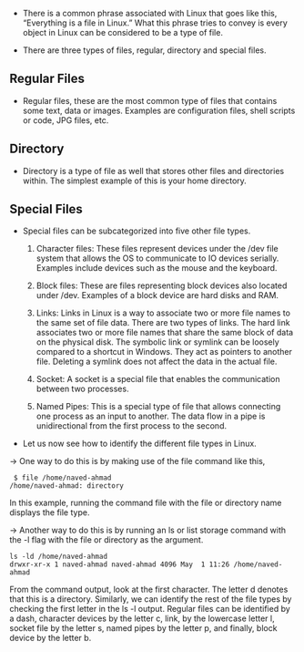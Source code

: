 * There is a common phrase associated with Linux that goes like this, “Everything is a file in Linux.” What this phrase tries to convey is every object in Linux can be considered to be a type of file. 

* There are three types of files, regular, directory and special files. 

## Regular Files ##

* Regular files, these are the most common type of files that contains some text, data or images. Examples are configuration files, shell scripts or code, JPG files, etc. 

## Directory ##

* Directory is a type of file as well that stores other files and directories within. The simplest example of this is your home directory. 

## Special Files ##

* Special files can be subcategorized into five other file types. 

   1. Character files: These files represent devices under the /dev file system that allows the OS to communicate to IO devices serially. Examples include devices such as the mouse and the keyboard. 
   
   2. Block files: These are files representing block devices also located under /dev. Examples of a block device are hard disks and RAM. 
   
   3. Links: Links in Linux is a way to associate two or more file names to the same set of file data. There are two types of links. The hard link associates two or more file names that share the same block of data on the physical disk. The symbolic link or symlink can be loosely compared to a shortcut in Windows. They act as pointers to another file. Deleting a symlink does not affect the data in the actual file. 
   
   4. Socket: A socket is a special file that enables the communication between two processes. 
   
   5. Named Pipes: This is a special type of file that allows connecting one process as an input to another. The data flow in a pipe is unidirectional from the first process to the second. 
 




* Let us now see how to identify the different file types in Linux. 

-> One way to do this is by making use of the file command like this,

```
 $ file /home/naved-ahmad
/home/naved-ahmad: directory
```

In this example, running the command file with the file or directory name displays the file type. 



-> Another way to do this is by running an ls or list storage command with the -l flag with the file or directory as the argument. 

```
ls -ld /home/naved-ahmad
drwxr-xr-x 1 naved-ahmad naved-ahmad 4096 May  1 11:26 /home/naved-ahmad
```

From the command output, look at the first character. The letter d denotes that this is a directory. Similarly, we can identify the rest of the file types by checking the first letter in the ls -l output. Regular files can be identified by a dash, character devices by the letter c, link, by the lowercase letter l, socket file by the letter s, named pipes by the letter p, and finally, block device by the letter b. 



